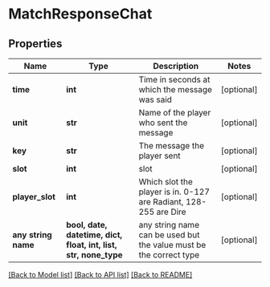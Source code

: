 # MatchResponseChat


## Properties
Name | Type | Description | Notes
------------ | ------------- | ------------- | -------------
**time** | **int** | Time in seconds at which the message was said | [optional] 
**unit** | **str** | Name of the player who sent the message | [optional] 
**key** | **str** | The message the player sent | [optional] 
**slot** | **int** | slot | [optional] 
**player_slot** | **int** | Which slot the player is in. 0-127 are Radiant, 128-255 are Dire | [optional] 
**any string name** | **bool, date, datetime, dict, float, int, list, str, none_type** | any string name can be used but the value must be the correct type | [optional]

[[Back to Model list]](../README.md#documentation-for-models) [[Back to API list]](../README.md#documentation-for-api-endpoints) [[Back to README]](../README.md)


